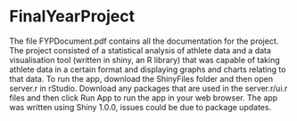 # FinalYearProject
The file FYPDocument.pdf contains all the documentation for the project. The project consisted of a statistical analysis of athlete data and a data visualisation tool (written in shiny, an R library) that was capable of taking athlete data in a certain format and displaying graphs and charts relating to that data. To run the app, download the ShinyFiles folder and then open server.r in rStudio. Download any packages that are used in the server.r/ui.r files and then click Run App to run the app in your web browser. The app was written using Shiny 1.0.0, issues could be due to package updates.
